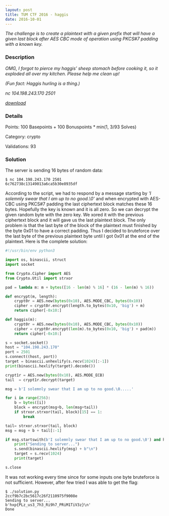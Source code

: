 ```yaml
---
layout: post
title: TUM CTF 2016 - haggis
date: 2016-10-01
---
```


*The challenge is to create a plaintext with a given prefix that will have a given last block after AES CBC mode of operation using PKCS#7 padding with a known key.*

<!--more-->

### Description

*OMG, I forgot to pierce my haggis’ sheep stomach before cooking it, so it exploded all over my kitchen. Please help me clean up!*

*(Fun fact: Haggis hurling is a thing.)*

*nc 104.198.243.170 2501*

*[download](/resources/2016/tum/haggis/vuln.py)*

### Details

Points:      100 Basepoints + 100 Bonuspoints * min(1, 3/93 Solves)

Category:    crypto

Validations: 93

### Solution
The server is sending 16 bytes of random data:

```
$ nc 104.198.243.170 2501
6c762738c13149013a6ca5b30e8935df

```

According to the script, we had to respond by a message starting by *'I solemnly swear that I am up to no good.\0'* and when encrypted with AES-CBC using PKCS#7 padding the last ciphertext block matches these 16 bytes. Hopefully the key is known and it is all zero. So we can decrypt the given random byte with the zero key. We xored it with the previous ciphertext block and it will gave us the last plaintext block. The only problem is that the last byte of the block of the plaintext must finished by the byte 0x01 to have a correct padding. Thus I decided to bruteforce over the last byte of the previous plaintext byte until I got 0x01 at the end of the plaintext.
Here is the complete solution:

```python
#!/usr/bin/env python3

import os, binascii, struct
import socket

from Crypto.Cipher import AES
from Crypto.Util import strxor

pad = lambda m: m + bytes([16 - len(m) % 16] * (16 - len(m) % 16))

def encrypt(m, length):
    crypt0r = AES.new(bytes(0x10), AES.MODE_CBC, bytes(0x10))
    cipher = crypt0r.encrypt(length.to_bytes(0x10, 'big') + m)
    return cipher[-0x10:]

def haggis(m):
    crypt0r = AES.new(bytes(0x10), AES.MODE_CBC, bytes(0x10))
    cipher = crypt0r.encrypt(len(m).to_bytes(0x10, 'big') + pad(m))
    return cipher[-0x10:]

s = socket.socket()
host = "104.198.243.170"
port = 2501
s.connect((host, port))
target = binascii.unhexlify(s.recv(1024)[:-1])
print(binascii.hexlify(target).decode())

crypt1r = AES.new(bytes(0x10), AES.MODE_ECB)
tail  = crypt1r.decrypt(target)

msg = b'I solemnly swear that I am up to no good.\0.....'

for i in range(256):
    b = bytes([i])
    block = encrypt(msg+b, len(msg+tail))
    if strxor.strxor(tail, block)[15] == 1:
        break

tail= strxor.strxor(tail, block)
msg = msg + b + tail[:-1]

if msg.startswith(b'I solemnly swear that I am up to no good.\0') and haggis(msg) == target:
    print("Sending to server...")
    s.send(binascii.hexlify(msg) + b"\n")
    target = s.recv(1024)
    print(target)

s.close
```

It was not working every time since for some inputs one byte bruteforce is not sufficient. However, after few tried I was able to get the flag:

```batch
$ ./solution.py
2ccf9b7c2bc5617c26f2110975f9008e
Sending to server...
b'hxp{PLz_us3_7h3_Ri9h7_PRiM1TiV3z}\n'
Done
```

